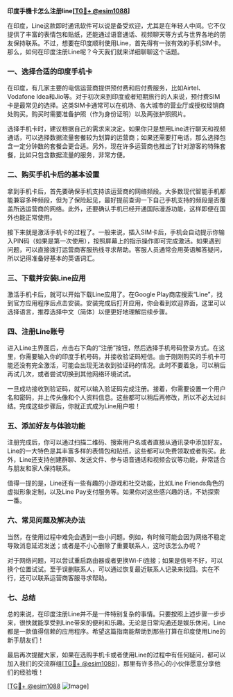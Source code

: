 **印度手機卡怎么注册line[[TG💪+ @esim1088](https://t.me/s/esim1088)]**

在印度，Line这款即时通讯软件可以说是备受欢迎，尤其是在年轻人中间。它不仅提供了丰富的表情包和贴纸，还能通过语音通话、视频聊天等方式与世界各地的朋友保持联系。不过，想要在印度顺利使用Line，首先得有一张有效的手机SIM卡。那么，如何在印度注册Line呢？今天我们就来详细聊聊这个话题。

### 一、选择合适的印度手机卡

在印度，有几家主要的电信运营商提供预付费和后付费服务，比如Airtel、Vodafone Idea和Jio等。对于初次来到印度或者短期旅行的人来说，预付费SIM卡是最常见的选择。这类SIM卡通常可以在机场、各大城市的营业厅或授权经销商处购买。购买时需要准备护照（作为身份证明）以及两张护照照片。

选择手机卡时，建议根据自己的需求来决定。如果你只是想用Line进行聊天和视频通话，可以选择数据流量套餐较为划算的运营商；如果还需要打电话，那么选择包含一定分钟数的套餐会更合适。另外，现在许多运营商也推出了针对游客的特殊套餐，比如只包含数据流量的服务，非常方便。

### 二、购买手机卡后的基本设置

拿到手机卡后，首先要确保手机支持该运营商的网络频段。大多数现代智能手机都能兼容多种频段，但为了保险起见，最好提前查询一下自己手机支持的频段是否覆盖所选运营商的网络。此外，还要确认手机已经开通国际漫游功能，这样即便在国外也能正常使用。

接下来就是激活手机卡的过程了。一般来说，插入SIM卡后，手机会自动提示你输入PIN码（如果是第一次使用），按照屏幕上的指示操作即可完成激活。如果遇到问题，可以直接拨打运营商客服热线寻求帮助。客服人员通常会用英语解答疑问，所以记得准备好基本的英语词汇。

### 三、下载并安装Line应用

激活手机卡后，就可以开始下载Line应用了。在Google Play商店搜索“Line”，找到官方应用程序后点击安装。安装完成后打开应用，你会看到欢迎界面，这里可以选择语言，推荐选择中文（简体）以便更好地理解后续步骤。

### 四、注册Line账号

进入Line主界面后，点击右下角的“注册”按钮，然后选择手机号码登录方式。在这里，你需要输入你的印度手机号码，并接收验证码短信。由于刚刚购买的手机卡可能还没有完全激活，可能会出现无法收到验证码的情况。此时不要着急，可以稍后再试几次，或者尝试切换到其他网络环境试试。

一旦成功接收到验证码，就可以输入验证码完成注册。接着，你需要设置一个用户名和密码，并上传头像和个人资料信息。这些都可以稍后再修改，所以不必太过纠结。完成这些步骤后，你就正式成为Line用户啦！

### 五、添加好友与体验功能

注册完成后，你可以通过扫描二维码、搜索用户名或者直接从通讯录中添加好友。Line的一大特色是其丰富多样的表情包和贴纸，这些都可以免费领取或者购买。此外，Line还支持创建群聊、发送文件、参与语音通话和视频会议等功能，非常适合与朋友和家人保持联系。

值得一提的是，Line还有一些有趣的小游戏和社交功能，比如Line Friends角色的虚拟形象定制，以及Line Pay支付服务等。如果你对这些感兴趣的话，不妨探索一番。

### 六、常见问题及解决办法

当然，在使用过程中难免会遇到一些小问题。例如，有时候可能会因为网络不稳定导致消息延迟发送；或者是不小心删除了重要联系人，这时该怎么办呢？

对于网络问题，可以尝试重启路由器或者更换Wi-Fi连接；如果是信号不好，可以换个位置试试。至于误删联系人，可以通过恢复最近联系人记录来找回。实在不行，还可以联系运营商客服寻求帮助。

### 七、总结

总的来说，在印度注册Line并不是一件特别复杂的事情。只要按照上述步骤一步步来，很快就能享受到Line带来的便利和乐趣。无论是日常沟通还是娱乐休闲，Line都是一款值得信赖的应用程序。希望这篇指南能帮助到那些打算在印度使用Line的新手朋友们！

最后再次提醒大家，如果在选购手机卡或者使用Line的过程中有任何疑问，都可以加入我们的交流群组[[TG💪+ @esim1088](https://t.me/s/esim1088)]，那里有许多热心的小伙伴愿意分享他们的经验哦！

[[TG💪+ @esim1088](https://t.me/s/esim1088) ![Image](https://i.postimg.cc/4NQfJmqS/Snipaste-2025-05-13-00-14-12.png)]